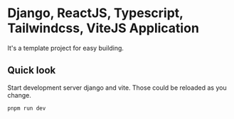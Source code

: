 # Django, ReactJS, Typescript, Tailwindcss, ViteJS Application

It's a template project for easy building.

## Quick look

Start development server django and vite.
Those could be reloaded as you change.

```shell
pnpm run dev
```

